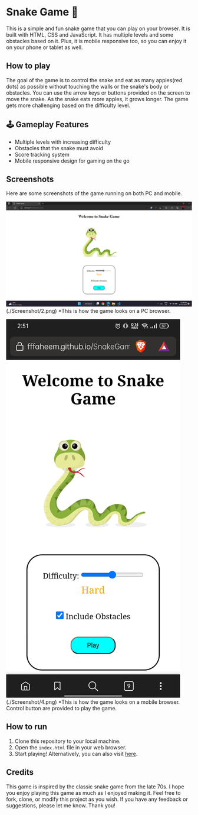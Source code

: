 # Snake Game 🐍

This is a simple and fun snake game that you can play on your browser. It is built with HTML, CSS and JavaScript. It has multiple levels and some obstacles based on it. Plus, it is mobile responsive too, so you can enjoy it on your phone or tablet as well.

## How to play

The goal of the game is to control the snake and eat as many apples(red dots) as possible without touching the walls or the snake's body or obstacles. You can use the arrow keys or buttons provided on the screen to move the snake. As the snake eats more apples, it grows longer.
The game gets more challenging based on the difficulty level.


## 🕹️ Gameplay Features

- Multiple levels with increasing difficulty
- Obstacles that the snake must avoid
- Score tracking system
- Mobile responsive design for gaming on the go

## Screenshots

Here are some screenshots of the game running on both PC and mobile.

![Screenshot of the game on PC](./Screenshot/1.png)
(./Screenshot/2.png)
*This is how the game looks on a PC browser.

![Screenshot of the game on mobile](./Screenshot/3.jpg)
(./Screenshot/4.png)
*This is how the game looks on a mobile browser. Control button are provided to play the game.

## How to run

1. Clone this repository to your local machine.
2. Open the `index.html` file in your web browser.
3. Start playing!
Alternatively, you can also visit [here](https://fffaheem.github.io/SnakeGame/).

## Credits

This game is inspired by the classic snake game from the late 70s.
I hope you enjoy playing this game as much as I enjoyed making it. Feel free to fork, clone, or modify this project as you wish. If you have any feedback or suggestions, please let me know. Thank you!